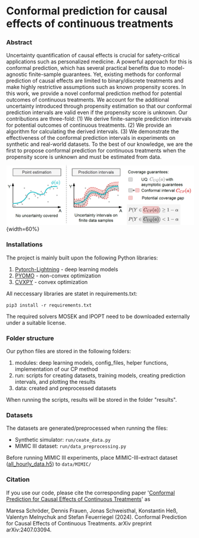 # Conformal prediction for causal effects of continuous treatments

### Abstract
Uncertainty quantification of causal effects is crucial for safety-critical applications such as personalized medicine. A powerful approach for this is conformal prediction, which has several practical benefits due to model-agnostic finite-sample guarantees. Yet, existing methods for conformal prediction of causal effects are limited to binary/discrete treatments and make highly restrictive assumptions such as known propensity scores. In this work, we provide a novel conformal prediction method for potential outcomes of continuous treatments. We account for the additional uncertainty introduced through propensity estimation so that our conformal prediction intervals are valid even if the propensity score is unknown. Our contributions are three-fold: (1) We derive finite-sample prediction intervals for potential outcomes of continuous treatments. (2) We provide an algorithm for calculating the derived intervals. (3) We demonstrate the effectiveness of the conformal prediction intervals in experiments on synthetic and real-world datasets. To the best of our knowledge, we are the first to propose conformal prediction for continuous treatments when the propensity score is unknown and must be estimated from data. 


![CP intervals on finite-sample data. UQ methods with asymptotic guarantees might suffer from under-coverage and are often not faithful](figure.PNG){width=60%}



### Installations

The project is mainly built upon the following Python libraries:
1. [Pytorch-Lightning](https://pytorch-lightning.readthedocs.io/en/latest/) - deep learning models
2. [PYOMO](https://pyomo.readthedocs.io/en/stable/index.html) - non-convex optimization
3. [CVXPY](https://www.cvxpy.org/) - convex optimization


All neccessary libraries are statet in requirements.txt:
```console
pip3 install -r requirements.txt
```

The required solvers MOSEK and IPOPT need to be downloaded externally under a suitable license.


### Folder structure

Our python files are stored in the following folders:
1. modules: deep learning models, config_files, helper functions, implementation of our CP method
2. run: scripts for creating datasets, training models, creating prediction intervals, and plotting the results
3. data: created and preprocessed datasets

When running the scripts, results will be stored in the folder "results".

### Datasets
The datasets are generated/preprocessed when running the files:
- Synthetic simulator: `run/ceate_data.py`
- MIMIC III dataset: `run/data_preprocessing.py`

Before running MIMIC III experiments, place MIMIC-III-extract dataset ([all_hourly_data.h5](https://github.com/MLforHealth/MIMIC_Extract)) to `data/MIMIC/`


### Citation

If you use our code, please cite the corresponding paper '[Conformal Prediction for Causal Effects of Continuous Treatments](https://arxiv.org/abs/2407.03094)' as

Maresa Schröder, Dennis Frauen, Jonas Schweisthal, Konstantin Heß, Valentyn Melnychuk and Stefan Feuerriegel (2024). Conformal Prediction for Causal Effects of Continuous Treatments. arXiv preprint arXiv:2407.03094.